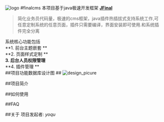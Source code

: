 ![logo](https://camo.githubusercontent.com/51c2e8ce2152238688323b98488c3076e7e636a2/68747470733a2f2f7261772e6769746875622e636f6d2f6d656f6c752f77616c6c652d7765622f6d61737465722f646f63732f6c6f676f2e6a7067)
#finalcms
本项目基于java极速开发框架 **[JFinal](http://git.oschina.net/jfinal/jfinal)** 
>简化业务员代码量，极速的cms框架，java插件热插拔式支持系统工作,可任意定制系统的任意页面，插件只需要编译，界面安装即可使用.和系统插件完全分离

系统核心功能包括  
**1. 前台主题嵌套 **   
**2. 页面样式定制 **   
**3. 后台人员权限管理**    
**4. 插件管理  **  
##项目功能数据库设计图 ##
![design_picure](https://raw.githubusercontent.com/yoqu/finalcms/master/docs/pictrues/CMS_Design_picture.png)

##项目简介


##如何使用

##FAQ

##关于
项目发起者: _yoqu_
